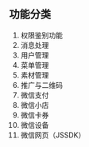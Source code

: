 
## 功能分类

1. 权限鉴别功能
2. 消息处理
3. 用户管理
4. 菜单管理
5. 素材管理
6. 推广与二维码
7. 微信支付
8. 微信小店
9. 微信卡券
10. 微信设备
11. 微信网页（JSSDK）
